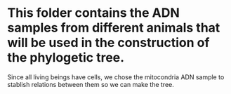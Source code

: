# This folder contains the ADN samples from different animals that will be used in the construction of the phylogetic tree.
Since all living beings have cells, we chose the mitocondria ADN sample to stablish relations between them so we can make the tree.
